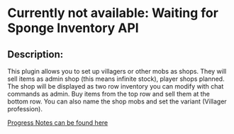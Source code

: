 Currently not available: Waiting for Sponge Inventory API
=====

Description:
-----

This plugin allows you to set up villagers or other mobs as shops.
They will sell items as admin shop (this means infinite stock), player shops planned.
The shop will be displayed as two row inventory you can modify with chat commands as admin.
Buy items from the top row and sell them at the bottom row.
You can also name the shop mobs and set the variant (Villager profession).

[Progress Notes can be found here](https://github.com/DosMike/VillagerShops/wiki)
